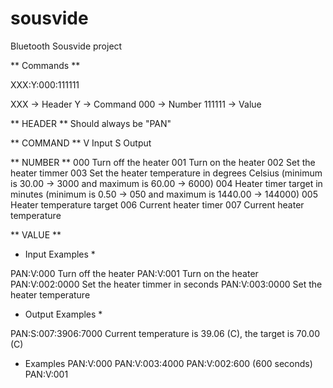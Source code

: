# sousvide
Bluetooth Sousvide project


** Commands **

XXX:Y:000:111111

XXX -> Header
Y 	-> Command
000 -> Number
111111 -> Value

** HEADER **
Should always be "PAN"

** COMMAND **
V Input
S Output

** NUMBER **
000 Turn off the heater
001 Turn on the heater
002 Set the heater timmer
003 Set the heater temperature in degrees Celsius (minimum is 30.00 -> 3000 and maximum is 60.00 -> 6000)
004 Heater timer target in minutes (minimum is 0.50 -> 050 and maximum is 1440.00 -> 144000)
005 Heater temperature target
006 Current heater timer
007 Current heater temperature

** VALUE **

* Input Examples *

PAN:V:000		Turn off the heater
PAN:V:001		Turn on the heater
PAN:V:002:0000	Set the heater timmer in seconds
PAN:V:003:0000	Set the heater temperature

* Output Examples *

PAN:S:007:3906:7000	Current temperature is 39.06 (C), the target is 70.00 (C)


* Examples
PAN:V:000
PAN:V:003:4000
PAN:V:002:600 (600 seconds)
PAN:V:001
